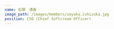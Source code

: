 ```yaml
---
name: 石塚　清香
image_path: /images/members/sayaka.ishizuka.jpg
position: CSO (Chief Softcream Officer)
---
```


